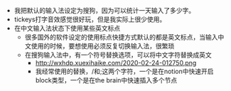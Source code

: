 - 我把默认的输入法设定为搜狗，因为可以统计一天输入了多少字。
- tickeys打字音效感觉很好玩，但是我实际上很少使用。
- 在中文输入法状态下使用某些英文标点
    - 很多国外的软件设定的使用标点快捷方式默认的都是英文标点，当输入中文使用的时候，要想使用必须反复切换输入法，很繁琐
    - 在搜狗输入法中，有一个符号替换选项，可以将中文字符替换成英文
        - http://wxhdp.xuexihaike.com/2020-02-24-012750.png
        - 我经常使用的替换，/和;这两个字符，一个是在notion中快速开启block类型，一个是在the brain中快速插入多个节点

